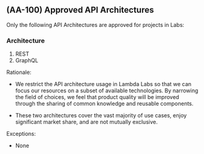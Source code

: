 ## (AA-100) Approved API Architectures
Only the following API Architectures are approved for projects in Labs:

### Architecture
1. REST      
2. GraphQL

Rationale:

- We restrict the API architecture usage in Lambda Labs so that we can focus our resources on a subset of available technologies. By narrowing the field of choices, we feel that product quality will be improved through the sharing of common knowledge and reusable components.

- These two architectures cover the vast majority of use cases, enjoy significant market share, and are not mutually exclusive.

Exceptions:

- None
